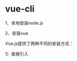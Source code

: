 # vue-cli

1、本地安装node.js

2、安装vue

Vue.js提供了两种不同的安装方式：

1）直接引入<script>的方式（此处不做介绍了）

2）Vue-cli脚手架，官方的命令行工具，用于快速构建具有热重载、vuex状态管理、router路由等配置的项目。

```bash
# 安装Vue-cli
npm install --global vue-cli
```

使用脚手架搭建工程，执行以下命令：

```bash
vue init webpack my-project
cd my-project
npm install
```

若第一步网络无法下载webpack模板，可以先去网站https://github.com/vuejs-templates下载模板，再本地离线安装。

模板下载后，解压到目录C:\Users\yanfangfang/.vue-templates下。

再执行第一步的命令，后面加上--offline

```bash
vue init webpack my-project --offline
npm run dev 
```

# 组件基础

## 基本示例

这里有一个 Vue 组件的示例：

```js
// 定义一个名为 button-counter 的新组件
Vue.component('button-counter', {
  data: function () {
    return {
      count: 0
    }
  },
  template: '<button v-on:click="count++">You clicked me {{ count }} times.</button>'
})
```

组件是可复用的 Vue 实例，且带有一个名字：在这个例子中是 `<button-counter>`。我们可以在一个通过 `new Vue` 创建的 Vue 根实例中，把这个组件作为自定义元素来使用：

```html
<div id="components-demo">
  <button-counter></button-counter>
</div>
```

```js
new Vue({ el: '#components-demo' })
```

因为组件是可复用的 Vue 实例，所以它们与 `new Vue` 接收相同的选项，例如 `data`、`computed`、`watch`、`methods` 以及生命周期钩子等。仅有的例外是像 `el` 这样根实例特有的选项。

## 组件的复用

你可以将组件进行任意次数的复用：

```html
<div id="components-demo">
  <button-counter></button-counter>
  <button-counter></button-counter>
  <button-counter></button-counter>
</div>
```

注意当点击按钮时，每个组件都会各自独立维护它的 `count`。因为你每用一次组件，就会有一个它的新**实例**被创建。

### `data` 必须是一个函数

当我们定义这个 `<button-counter>` 组件时，你可能会发现它的 `data` 并不是像这样直接提供一个对象：

```
data: {
  count: 0
}
```

取而代之的是，**一个组件的 `data` 选项必须是一个函数**，因此每个实例可以维护一份被返回对象的独立的拷贝：

```
data: function () {
  return {
    count: 0
  }
}
```

## 组件的组织

通常一个应用会以一棵嵌套的组件树的形式来组织，例如，你可能会有页头、侧边栏、内容区等组件，每个组件又包含了其它的像导航链接、博文之类的组件。

为了能在模板中使用，这些组件必须先注册以便 Vue 能够识别。这里有两种组件的注册类型：**全局注册**和**局部注册**。至此，我们的组件都只是通过 `Vue.component` 全局注册的：

```js
Vue.component('my-component-name', {
  // ... options ...
})
```

全局注册的组件可以用在其被注册之后的任何 (通过 `new Vue`) 新创建的 Vue 根实例，也包括其组件树中的所有子组件的模板中。

到目前为止，关于组件注册你需要了解的就这些了，如果你阅读完本页内容并掌握了它的内容，我们会推荐你再回来把[组件注册](https://cn.vuejs.org/v2/guide/components-registration.html)读完。

## [通过 Prop 向子组件传递数据](https://cn.vuejs.org/v2/guide/components.html#通过-Prop-向子组件传递数据)

Prop 是你可以在组件上注册的一些自定义 attribute。当一个值传递给一个 prop attribute 的时候，它就变成了那个组件实例的一个 property。

```js
Vue.component('blog-post', {
  props: ['title'],
  template: '<h3>{{ title }}</h3>'
})
```

一个组件默认可以拥有任意数量的 prop，任何值都可以传递给任何 prop。在上述模板中，你会发现我们能够在组件实例中访问这个值，就像访问 `data` 中的值一样。

一个 prop 被注册之后，你就可以像这样把数据作为一个自定义 attribute 传递进来：

```html
<blog-post title="My journey with Vue"></blog-post>
<blog-post title="Blogging with Vue"></blog-post>
<blog-post title="Why Vue is so fun"></blog-post>
```

然而在一个典型的应用中，你可能在 `data` 里有一个博文的数组：

```js
new Vue({
  el: '#blog-post-demo',
  data: {
    posts: [
      { id: 1, title: 'My journey with Vue' },
      { id: 2, title: 'Blogging with Vue' },
      { id: 3, title: 'Why Vue is so fun' }
    ]
  }
})
```

并想要为每篇博文渲染一个组件：

```html
<blog-post
  v-for="post in posts"
  v-bind:key="post.id"
  v-bind:title="post.title"
></blog-post>
```

如上所示，你会发现我们可以使用 `v-bind` 来动态传递 prop。这在你一开始不清楚要渲染的具体内容，比如[从一个 API 获取博文列表](https://codesandbox.io/s/github/vuejs/vuejs.org/tree/master/src/v2/examples/vue-20-component-blog-post-example)的时候，是非常有用的。

到目前为止，关于 prop 你需要了解的大概就这些了，如果你阅读完本页内容并掌握了它的内容，我们会推荐你再回来把 [prop](https://cn.vuejs.org/v2/guide/components-props.html) 读完。

## 单个根元素

当构建一个 `<blog-post>` 组件时，你的模板最终会包含的东西远不止一个标题：

```html
<h3>{{ title }}</h3>
```

最最起码，你会包含这篇博文的正文：

```html
<h3>{{ title }}</h3>
<div v-html="content"></div>
```

然而如果你在模板中尝试这样写，Vue 会显示一个错误，并解释道 **every component must have a single root element (每个组件必须只有一个根元素)**。你可以将模板的内容包裹在一个父元素内，来修复这个问题，例如：

```html
<div class="blog-post">
  <h3>{{ title }}</h3>
  <div v-html="content"></div>
</div>
```

看起来当组件变得越来越复杂的时候，我们的博文不只需要标题和内容，还需要发布日期、评论等等。为每个相关的信息定义一个 prop 会变得很麻烦：

```html
<blog-post
  v-for="post in posts"
  v-bind:key="post.id"
  v-bind:title="post.title"
  v-bind:content="post.content"
  v-bind:publishedAt="post.publishedAt"
  v-bind:comments="post.comments"
></blog-post>
```

所以是时候重构一下这个 `<blog-post>` 组件了，让它变成接受一个单独的 `post` prop：

```html
<blog-post
  v-for="post in posts"
  v-bind:key="post.id"
  v-bind:post="post"
></blog-post>
```

```js
Vue.component('blog-post', {
  props: ['post'],
  template: `
    <div class="blog-post">
      <h3>{{ post.title }}</h3>
      <div v-html="post.content"></div>
    </div>
  `
})
```

现在，不论何时为 `post` 对象添加一个新的 property，它都会自动地在 `<blog-post>` 内可用。

## 监听子组件事件

在我们开发 `<blog-post>` 组件时，它的一些功能可能要求我们和父级组件进行沟通。例如我们可能会引入一个辅助功能来放大博文的字号，同时让页面的其它部分保持默认的字号。

在其父组件中，我们可以通过添加一个 `postFontSize` 数据 property 来支持这个功能：

```js
new Vue({
  el: '#blog-posts-events-demo',
  data: {
    posts: [/* ... */],
    postFontSize: 1
  }
})
```

它可以在模板中用来控制所有博文的字号：

```html
<div id="blog-posts-events-demo">
  <div :style="{ fontSize: postFontSize + 'em' }">
    <blog-post
      v-for="post in posts"
      v-bind:key="post.id"
      v-bind:post="post"
    ></blog-post>
  </div>
</div>
```

现在我们在每篇博文正文之前添加一个按钮来放大字号：

```js
Vue.component('blog-post', {
  props: ['post'],
  template: `
    <div class="blog-post">
      <h3>{{ post.title }}</h3>
      <button>
        Enlarge text
      </button>
      <div v-html="post.content"></div>
    </div>
  `
})
```

问题是这个按钮不会做任何事：

```html
<button>
  Enlarge text
</button>
```

当点击这个按钮时，我们需要告诉父级组件放大所有博文的文本。幸好 Vue 实例提供了一个自定义事件的系统来解决这个问题。父级组件可以像处理 native DOM 事件一样通过 `v-on` 监听子组件实例的任意事件：

```html
<blog-post
  ...
  v-on:enlarge-text="postFontSize += 0.1"
></blog-post>
```

同时子组件可以通过调用内建的 [**`$emit`** 方法](https://cn.vuejs.org/v2/api/#vm-emit)并传入事件名称来触发一个事件：

```html
<button v-on:click="$emit('enlarge-text')">
  Enlarge text
</button>
```

有了这个 `v-on:enlarge-text="postFontSize += 0.1"` 监听器，父级组件就会接收该事件并更新 `postFontSize` 的值。

### 使用事件抛出一个值

有的时候用一个事件来抛出一个特定的值是非常有用的。例如我们可能想让 `<blog-post>` 组件决定它的文本要放大多少。这时可以使用 `$emit` 的第二个参数来提供这个值：

```html
<button v-on:click="$emit('enlarge-text', 0.1)">
  Enlarge text
</button>
```

然后当在父级组件监听这个事件的时候，我们可以通过 `$event` 访问到被抛出的这个值：

```html
<blog-post
  ...
  v-on:enlarge-text="postFontSize += $event"
></blog-post>
```

或者，如果这个事件处理函数是一个方法：

```html
<blog-post
  ...
  v-on:enlarge-text="onEnlargeText"
></blog-post>
```

那么这个值将会作为第一个参数传入这个方法：

```js
methods: {
  onEnlargeText: function (enlargeAmount) {
    this.postFontSize += enlargeAmount
  }
}
```

### [在组件上使用 `v-model`](https://cn.vuejs.org/v2/guide/components.html#在组件上使用-v-model)

自定义事件也可以用于创建支持 `v-model` 的自定义输入组件。记住：

```html
<input v-model="searchText">
```

等价于：

```html
<input
  v-bind:value="searchText"
  v-on:input="searchText = $event.target.value"
>
```

当用在组件上时，`v-model` 则会这样：

```html
<custom-input
  v-bind:value="searchText"
  v-on:input="searchText = $event"
></custom-input>
```

为了让它正常工作，这个组件内的 `<input>` 必须：

- 将其 `value` attribute 绑定到一个名叫 `value` 的 prop 上
- 在其 `input` 事件被触发时，将新的值通过自定义的 `input` 事件抛出

写成代码之后是这样的：

```js
Vue.component('custom-input', {
  props: ['value'],
  template: `
    <input
      v-bind:value="value"
      v-on:input="$emit('input', $event.target.value)"
    >
  `
})
```

现在 `v-model` 就应该可以在这个组件上完美地工作起来了：

```html
<custom-input v-model="searchText"></custom-input>
```

到目前为止，关于组件自定义事件你需要了解的大概就这些了，如果你阅读完本页内容并掌握了它的内容，我们会推荐你再回来把[自定义事件](https://cn.vuejs.org/v2/guide/components-custom-events.html)读完。

## [通过插槽分发内容](https://cn.vuejs.org/v2/guide/components.html#通过插槽分发内容)

和 HTML 元素一样，我们经常需要向一个组件传递内容，像这样：

```html
<alert-box>
  Something bad happened.
</alert-box>
```

幸好，Vue 自定义的 `<slot>` 元素让这变得非常简单：

```js
Vue.component('alert-box', {
  template: `
    <div class="demo-alert-box">
      <strong>Error!</strong>
      <slot></slot>
    </div>
  `
})
```

如你所见，我们只要在需要的地方加入插槽就行了——就这么简单！

到目前为止，关于插槽你需要了解的大概就这些了，如果你阅读完本页内容并掌握了它的内容，我们会推荐你再回来把[插槽](https://cn.vuejs.org/v2/guide/components-slots.html)读完。

## 动态组件

有的时候，在不同组件之间进行动态切换是非常有用的，比如在一个多标签的界面里。

上述内容可以通过 Vue 的 `<component>` 元素加一个特殊的 `is` attribute 来实现：

```html
<!-- 组件会在 变量currentTabComponent 改变时改变 -->
<component v-bind:is="currentTabComponent"></component>
```

在上述示例中，`currentTabComponent` 可以是

- 已注册组件的名字

```html
<!DOCTYPE html>
<html>
  <head>
    <title>Dynamic Components Example</title>
    <script src="https://unpkg.com/vue"></script>
    <style>
      .tab-button {
        padding: 6px 10px;
        border-top-left-radius: 3px;
        border-top-right-radius: 3px;
        border: 1px solid #ccc;
        cursor: pointer;
        background: #f0f0f0;
        margin-bottom: -1px;
        margin-right: -1px;
      }
      .tab-button:hover {
        background: #e0e0e0;
      }
      .tab-button.active {
        background: #e0e0e0;
      }
      .tab {
        border: 1px solid #ccc;
        padding: 10px;
      }
    </style>
  </head>
  <body>
    <div id="dynamic-component-demo" class="demo">
      <button
        v-for="tab in tabs"
        v-bind:key="tab"
        v-bind:class="['tab-button', { active: currentTab === tab }]"
        v-on:click="currentTab = tab"
      >
        {{ tab }}
      </button>

      <component v-bind:is="currentTabComponent" class="tab"></component>
    </div>

    <script>
      Vue.component("tab-home", {
        template: "<div>Home component</div>"
      });
      Vue.component("tab-posts", {
        template: "<div>Posts component</div>"
      });
      Vue.component("tab-archive", {
        template: "<div>Archive component</div>"
      });

      new Vue({
        el: "#dynamic-component-demo",
        data: {
          currentTab: "Home",
          tabs: ["Home", "Posts", "Archive"]
        },
        computed: {
          currentTabComponent: function() {
            return "tab-" + this.currentTab.toLowerCase();
          }
        }
      });
    </script>
  </body>
</html>
```

- 一个组件的选项对象

```html
<!DOCTYPE html>
<html>
  <head>
    <title>Dynamic Components Example</title>
    <script src="https://unpkg.com/vue"></script>
    <style>
      .tab-button {
        padding: 6px 10px;
        border-top-left-radius: 3px;
        border-top-right-radius: 3px;
        border: 1px solid #ccc;
        cursor: pointer;
        background: #f0f0f0;
        margin-bottom: -1px;
        margin-right: -1px;
      }
      .tab-button:hover {
        background: #e0e0e0;
      }
      .tab-button.active {
        background: #e0e0e0;
      }
      .tab {
        border: 1px solid #ccc;
        padding: 10px;
      }
    </style>
  </head>
  <body>
    <div id="dynamic-component-demo" class="demo">
      <button
        v-for="tab in tabs"
        v-bind:key="tab.name"
        v-bind:class="['tab-button', { active: currentTab.name === tab.name }]"
        v-on:click="currentTab = tab"
      >
        {{ tab.name }}
      </button>

      <component v-bind:is="currentTab.component" class="tab"></component>
    </div>

    <script>
      var tabs = [
        {
          name: "Home",
          component: {
            template: "<div>Home component</div>"
          }
        },
        {
          name: "Posts",
          component: {
            template: "<div>Posts component</div>"
          }
        },
        {
          name: "Archive",
          component: {
            template: "<div>Archive component</div>"
          }
        }
      ];

      new Vue({
        el: "#dynamic-component-demo",
        data: {
          tabs: tabs,
          currentTab: tabs[0]
        }
      });
    </script>
  </body>
</html>
```

请留意，这个 attribute 可以用于常规 HTML 元素，但这些元素将被视为组件，这意味着所有的 attribute **都会作为 DOM attribute 被绑定**。对于像 `value` 这样的 property，若想让其如预期般工作，你需要使用 [`.prop` 修饰器](https://cn.vuejs.org/v2/api/#v-bind)。

到目前为止，关于动态组件你需要了解的大概就这些了，如果你阅读完本页内容并掌握了它的内容，我们会推荐你再回来把[动态和异步组件](https://cn.vuejs.org/v2/guide/components-dynamic-async.html)读完。

## 解析 DOM 模板时的注意事项

有些 HTML 元素，诸如 `<ul>`、`<ol>`、`<table>` 和 `<select>`，对于哪些元素可以出现在其内部是有严格限制的。而有些元素，诸如 `<li>`、`<tr>` 和 `<option>`，只能出现在其它某些特定的元素内部。

这会导致我们使用这些有约束条件的元素时遇到一些问题。例如：

```html
<table>
  <blog-post-row></blog-post-row>
</table>
```

这个自定义组件 `<blog-post-row>` 会被作为无效的内容提升到外部，并导致最终渲染结果出错。幸好这个特殊的 `is` attribute 给了我们一个变通的办法：

```html
<table>
  <tr is="blog-post-row"></tr>
</table>
```

需要注意的是**如果我们从以下来源使用模板的话，这条限制是\*不存在\*的**：

- 字符串 (例如：`template: '...'`)
- 单文件组件 (`.vue`)
- \<script type="text/x-template">

# 组件注册

## 组件名

在注册一个组件的时候，我们始终需要给它一个名字。比如在全局注册的时候我们已经看到了：

```js
Vue.component('my-component-name', { /* ... */ })
```

该组件名就是 `Vue.component` 的第一个参数。

**[组件名大小写](https://cn.vuejs.org/v2/guide/components-registration.html#组件名大小写)**

定义组件名的方式有两种：

- 使用 kebab-case

```js
Vue.component('my-component-name', { /* ... */ })
```

当使用 kebab-case (短横线分隔命名) 定义一个组件时，你也必须在引用这个自定义元素时使用 kebab-case，例如 `<my-component-name>`。

- 使用 PascalCase

```js
Vue.component('MyComponentName', { /* ... */ })
```

当使用 PascalCase (首字母大写命名) 定义一个组件时，你在引用这个自定义元素时两种命名法都可以使用。也就是说 `<my-component-name>` 和 `<MyComponentName>` 都是可接受的。注意，尽管如此，直接在 DOM (即非字符串的模板) 中使用时只有 kebab-case 是有效的。

## [全局注册](https://cn.vuejs.org/v2/guide/components-registration.html#全局注册)

到目前为止，我们只用过 `Vue.component` 来创建组件：

```js
Vue.component('my-component-name', {
  // ... 选项 ...
})
```

这些组件是**全局注册的**。也就是说它们在**注册之后**可以**用在任何**新创建的 Vue 根实例 (`new Vue`) 的**模板**中。比如：

```js
Vue.component('component-a', { /* ... */ })
Vue.component('component-b', { /* ... */ })
Vue.component('component-c', { /* ... */ })

new Vue({ el: '#app' })
```

```html
<div id="app">
  <component-a></component-a>
  <component-b></component-b>
  <component-c></component-c>
</div>
```

在所有子组件中也是如此，也就是说这三个组件*在各自内部*也都可以相互使用。

## [局部注册](https://cn.vuejs.org/v2/guide/components-registration.html#局部注册)

全局注册往往是不够理想的。比如，如果你使用一个像 webpack 这样的构建系统，全局注册所有的组件意味着即便你已经不再使用一个组件了，它仍然会被包含在你最终的构建结果中。这造成了用户下载的 JavaScript 的无谓的增加。

在这些情况下，你可以通过一个**普通的 JavaScript 对象来定义组件**：

```js
var ComponentA = { /* ... */ }
var ComponentB = { /* ... */ }
var ComponentC = { /* ... */ }
```

然后在 `components` 选项中定义你想要使用的组件：

```js
new Vue({
  el: '#app',
  components: {
    'component-a': ComponentA,
    'component-b': ComponentB
  }
})
```

对于 `components` 对象中的每个 property 来说，其 property 名就是自定义元素的名字，其 property 值就是这个组件的选项对象。

注意**局部注册的组件在其子组件中\*不可用\***。例如，如果你希望 `ComponentA` 在 `ComponentB` 中可用，则你需要这样写：

```js
var ComponentA = { /* ... */ }

var ComponentB = {
  components: {
    'component-a': ComponentA
  },
  // ...
}
```

或者如果你通过 Babel 和 webpack 使用 ES2015 模块，那么代码看起来更像：

```js
import ComponentA from './ComponentA.vue'

export default {
  components: {
    ComponentA
  },
  // ...
}
```

注意在 ES2015+ 中，在对象中放一个类似 `ComponentA` 的变量名其实是 `ComponentA: ComponentA` 的缩写，即这个变量名同时是：

- 用在模板中的自定义元素的名称
- 包含了这个组件选项的变量名

## [模块系统](https://cn.vuejs.org/v2/guide/components-registration.html#模块系统)

如果你没有通过 `import`/`require` 使用一个模块系统，也许可以暂且跳过这个章节。如果你使用了，那么我们会为你提供一些特殊的使用说明和注意事项。

### [在模块系统中局部注册](https://cn.vuejs.org/v2/guide/components-registration.html#在模块系统中局部注册)

如果你还在阅读，说明你使用了诸如 Babel 和 webpack 的模块系统。在这些情况下，我们推荐创建一个 `components` 目录，并将每个组件放置在其各自的文件中。

然后你需要在局部注册之前导入每个你想使用的组件。例如，在一个假设的 `ComponentB.js` 或 `ComponentB.vue` 文件中：

```js
import ComponentA from './ComponentA'
import ComponentC from './ComponentC'

export default {
  components: {
    ComponentA,
    ComponentC
  },
  // ...
}
```

现在 `ComponentA` 和 `ComponentC` 都可以在 `ComponentB` 的模板中使用了。

### [基础组件的自动化全局注册](https://cn.vuejs.org/v2/guide/components-registration.html#基础组件的自动化全局注册)

可能你的许多组件只是包裹了一个输入框或按钮之类的元素，是相对通用的。我们有时候会把它们称为[基础组件](https://cn.vuejs.org/v2/style-guide/#基础组件名-强烈推荐)，它们会在各个组件中被频繁的用到。

所以会导致很多组件里都会有一个包含基础组件的长列表：

```js
import BaseButton from './BaseButton.vue'
import BaseIcon from './BaseIcon.vue'
import BaseInput from './BaseInput.vue'

export default {
  components: {
    BaseButton,
    BaseIcon,
    BaseInput
  }
}
```

而只是用于模板中的一小部分：

```html
<BaseInput
  v-model="searchText"
  @keydown.enter="search"
/>
<BaseButton @click="search">
  <BaseIcon name="search"/>
</BaseButton>
```

如果你恰好使用了 webpack (或在内部使用了 webpack 的 [Vue CLI 3+](https://github.com/vuejs/vue-cli))，那么就可以使用 `require.context` 只全局注册这些非常通用的基础组件。这里有一份可以让你在应用入口文件 (比如 `src/main.js`) 中全局导入基础组件的示例代码：

```js
import Vue from 'vue'
import upperFirst from 'lodash/upperFirst'
import camelCase from 'lodash/camelCase'

const requireComponent = require.context(
  // 其组件目录的相对路径
  './components',
  // 是否查询其子目录
  false,
  // 匹配基础组件文件名的正则表达式
  /Base[A-Z]\w+\.(vue|js)$/
)

requireComponent.keys().forEach(fileName => {
  // 获取组件配置
  const componentConfig = requireComponent(fileName)

  // 获取组件的 PascalCase 命名
  const componentName = upperFirst(
    camelCase(
      // 获取和目录深度无关的文件名
      fileName
        .split('/')
        .pop()
        .replace(/\.\w+$/, '')
    )
  )

  // 全局注册组件
  Vue.component(
    componentName,
    // 如果这个组件选项是通过 `export default` 导出的，
    // 那么就会优先使用 `.default`，
    // 否则回退到使用模块的根。
    componentConfig.default || componentConfig
  )
})
```

记住**全局注册的行为必须在根 Vue 实例 (通过 `new Vue`) 创建之前发生**。[这里](https://github.com/chrisvfritz/vue-enterprise-boilerplate/blob/master/src/components/_globals.js)有一个真实项目情景下的示例。

# \<router-link>

  `<router-link>` 组件支持用户在具有路由功能的应用中 (点击) 导航。 通过 to 属性指定目标地址，默认渲染成带有正确链接的` <a>` 标签，可以通过配置 tag 属性生成别的标签.。另外，当目标路由成功激活时，链接元素自动设置一个表示激活的 CSS 类名。

`<router-link>` 比起写死的` <a href="..."> `会好一些，理由如下：

1) 无论是 HTML5 history 模式还是 hash 模式，它的表现行为一致，所以，当你要切换路由模式，或者在 IE9 降级使用 hash 模式，无须作任何变动。

2) 在 HTML5 history 模式下，router-link 会守卫点击事件，让浏览器不再重新加载页面。

3) 当你在 HTML5 history 模式下使用 base 选项之后，所有的 to 属性都不需要写 (基路径) 了。

### 属性

#### to

类型: string | Location

required

表示目标路由的链接。当被点击后，内部会立刻把 to 的值传到 router.push()，所以这个值可以是一个字符串或者是描述目标位置的对象。

eg:

```html
<!-- 字符串 -->
<router-link to="home">Home</router-link>

<!-- 使用 v-bind 的 JS 表达式 -->
<router-link v-bind:to="'home'">Home</router-link>

<!-- 不写 v-bind 也可以，就像绑定别的属性一样 -->
<router-link :to="'home'">Home</router-link>

<!-- 同上 -->
<router-link :to="{ path: 'home' }">Home</router-link>

<!-- 命名的路由 -->
<router-link :to="{ name: 'user', params: { userId: 123 }}">User</router-link>

<!-- 带查询参数，下面的结果为 /register?plan=private -->
<router-link :to="{ path: 'register', query: { plan: 'private' }}">Register</router-link>

```

#### replace

类型: boolean

默认值: false

设置 replace 属性的话，当点击时，会调用 router.replace() 而不是 router.push()，于是导航后不会留下 history 记录。

eg:

```html
<router-link :to="{ path: '/abc'}" replace></router-link>
```

#### append

类型: boolean

默认值: false

设置 append 属性后，则在当前 (相对) 路径前添加基路径。例如，我们从 /a 导航到一个相对路径 b，如果没有配置 append，则路径为 /b，如果配了，则为 /a/b

eg:

```html
<router-link :to="{ path: 'relative/path'}" append></router-link>
```

#### tag

类型: string

默认值: "a"

有时候想要 <router-link> 渲染成某种标签，例如 <li>。 于是我们使用 tag prop 类指定何种标签，同样它还是会监听点击，触发导航。

eg:

```html
<router-link to="/foo" tag="li">foo</router-link>
<!-- 渲染结果 -->
<li>foo</li>
```

#### exact

类型: boolean

默认值: false

"是否激活" 默认类名的依据是 inclusive match (全包含匹配)。 举个例子，如果当前的路径是 /a 开头的，那么 <router-link to="/a"> 也会被设置 CSS 类名。

eg:

按照这个规则，每个路由都会激活<router-link to="/">！想要链接使用 "exact 匹配模式"，则使用 exact 属性：

```html
<!-- 这个链接只会在地址为 / 的时候被激活 -->
<router-link to="/" exact>
```

# \<router-view>

 \<router-view> 组件是一个 functional 组件，渲染路径匹配到的视图组件。\<router-view> 渲染的组件还可以内嵌自己的\<router-view>，根据嵌套路径，渲染嵌套组件。

其他属性 (非 router-view 使用的属性) 都直接传给渲染的组件， 很多时候，每个路由的数据都是包含在路由参数中。

因为它也是个组件，所以可以配合\<transition> 和\<keep-alive> 使用。如果两个结合一起用，要确保在内层使用\<keep-alive>：

```html
<transition>
  <keep-alive>
    <router-view></router-view>
  </keep-alive>
</transition>
```

### 属性

#### name

类型: string

默认值: "default"

如果 `<router-view>`设置了名称，则会渲染对应的路由配置中 components 下的相应组件。查看 命名视图 中的例子。

# [Vue单页面应用，以及两种路由模式优缺点](https://www.cnblogs.com/hudeam/p/13058151.html)

优点: 良好的交互体验,用户不需要刷新页面,页面显示流畅, 良好的前后端工作分离模式,减轻服务器压力,

缺点: 不利于SEO,初次加载耗时比较多

## hash模式

vue-router默认的是hash模式，使用URL的hash来模拟一个完整的URL,于是当URL改变的时候,页面不会重新加载,也就是单页应用了,当#后面的hash发生变化,不会导致浏览器向服务器发出请求,浏览器不发出请求就不会刷新页面,并且会触发hasChange这个事件,通过监听hash值的变化来实现更新页面部分内容的操作

对于hash模式会创建hashHistory对象,在访问不同的路由的时候,会发生两件事:
HashHistory.push()将新的路由添加到浏览器访问的历史的栈顶,和HasHistory.replace()替换到当前栈顶的路由

## history模式

主要使用HTML5的pushState()和replaceState()这两个api来实现的,pushState()可以改变url地址且不会发送请求,replaceState()可以读取历史记录栈,还可以对浏览器记录进行修改

window.history.pushState(stateObject, title, URL)
window.history.replaceState(stateObject, title, URL)

区别：

前面的hashchange，你只能改变#后面的url片段。而pushState设置的新URL可以是与当前URL同源的任意URL。
history模式则会将URL修改得就和正常请求后端的URL一样,如后端没有配置对应/user/id的路由处理，则会返回404错误，需要后端在服务端设置，如果 URL 匹配不到任何静态资源，则返回同一个 `index.html` 页面，这个页面就是你 app 依赖的页面。找不到静态资源的情况，重定向到依赖也买年

# vuex

在`vuex`里面，`state`里面是存放数据的（类似于`vue`里面的`data`），`mutations`里面存放的是各种函数方法，用来改变`state`里面的数据的方法。

## state

`state`里面的数据在使用的时候，一般是挂在`computed`里面的，因为如果你挂在`data`上面，只会赋值一次，不会跟着`vuex`里面的变化而同步变化，当然也可以通过`watch $store`去解决这个问题，如下：

```js
computed: {
    hasBg(){
        return this.$store.state.hasBg
    }
}
```

```js
watch : {
    '$store.state.hasBg' : {
        handler(newVal,oldVal){
            console.log(newVal)
        }
    }
}
```

接着再说mapState

## mapState

`mapState`，作用就是可以在`computed`里面少写一些代码，使用如下:

```js
import { mapState } from 'vuex'
......
computed : mapState({
    //vuex里的数据，两种写法：
    leftFocus : 'leftFocus',
    hasBg : (state) => state.hasBg,
    ......
})
```

`...mapState`，这个就是`...`的用法，使用之后变得更加方便：

```js
import { mapState } from 'vuex'
......
computed : {
    ...mapState({
        leftFocus:'leftFocus',
        loadingNum:'loadingNum',
        hasBg:'hasBg'
    }),
    ......
}
```

`mapState`里面或者直接写成：

```js
import { mapState } from 'vuex'
......
computed : {
    ...mapState([
        'leftFocus',
        'loadingNum',
        'hasBg'
    ]),
    ......
}

```

## mutation

```js
const store = new Vuex.Store({
  state: {
    count: 1
  },
  mutations: {
    increment (state) {
      // 变更状态
      state.count++
    }
  }
})
```

```js
// 组件,根组件里已注册store
this.$store.commit('increment')
```

**Mutation 必须是同步函数**

## mapMutation

`mapMutations` 和 `mapState` 用法一样，`mapMutations`是用来存放`vuex`里面的`mutations`函数的，如下：

```js
import {mapMutations} from 'vuex'
......
methods : {
    ...mapMutations([
        'updateBg'
    ]),
}
```

使用 `mapMutations` 辅助函数将组件中的 `methods` 映射为 `store.commit` 调用（需要在根节点注入 `store`）。

```js
import { mapMutations } from 'vuex'

export default {
  // ...
  methods: {
    ...mapMutations([
      'increment', // 将 `this.increment()` 映射为 `this.$store.commit('increment')`

      // `mapMutations` 也支持载荷：
      'incrementBy' // 将 `this.incrementBy(amount)` 映射为 `this.$store.commit('incrementBy', amount)`
    ]),
    ...mapMutations({
      add: 'increment' // 将 `this.add()` 映射为 `this.$store.commit('increment')`
    })
  }
}
```

# vue-i18n

仓库地址：https://github.com/kazupon/vue-i18n

兼容性：
支持 Vue.js 2.x 以上版本

安装方法：（此处只演示 npm）
npm install vue-i18n

-----------------------------------------------------------------

使用方法：
1、在 main.js 中引入 vue-i18n （前提是要先引入 vue）

```js
import VueI18n from 'vue-i18n';
Vue.use(VueI18n);
```

2、准备本地的翻译信息

```js
const messages = {
  zh: {
    message: {
      hello: '好好学习，天天向上！'
    }
  },
  en: {
    message: {
      hello: 'good good study, day day up!'
    }
  }
}
```

3、创建带有选项的 VueI18n 实例

```js
const i18n = new VueI18n({
    locale: 'en', // 语言标识
    messages
})
```

4、把 i18n 挂载到 vue 根实例上

```js
const app = new Vue({
    router,
    i18n,
    ...App
}).$mount('#app')
```

5、在 HTML 模板中使用

```html
<div id="app">
  <h1 style="font-size: 16px; text-align: center;">{{ $t("message.hello") }}</h1>
</div>
```

我们刚才定的语言标识是 “en” 英语，现在改成 “zh” 中文:

```js
const i18n = new VueI18n({
    locale: 'zh', // 语言标识
    messages
})
```

这样就可以轻松实现国际化了，实际开发中，页面内容肯定是很多的，我们可以把对应语言的信息保存为不同的 json对象

```js
const i18n = new VueI18n({
    locale: 'en',  // 语言标识
    messages: {
        'zh': require('./common/lang/zh'),
        'en': require('./common/lang/en')
    }
})
```

```js
// zh.js
// 注意：一定是 exports，不是 export，否则会报错，报错信息是下列的中的内容不是 string
module.exports = {
  message: {
    title: '运动品牌'
  },
  placeholder: {
      enter: '请输入您喜欢的品牌'
  },
  brands: {
    nike: '耐克',
    adi: '阿迪达斯',
    nb: '新百伦',
    ln: '李宁'
  }
}

// en.js
module.exports = {
  message: {
    title: 'Sport Brands'
  },
  placeholder: {
    enter: 'Please type in your favorite brand'
  },
  brands: {
    nike: 'Nike',
    adi: 'Adidas',
    nb: 'New Banlance',
    ln: 'LI Ning'
  }
}
```

接下来，在HTML 模板中使用，要特别注意在 js 中的国际化写法
// HTML

```html
<div id="app">
  <div style="margin: 20px;">
    <h1>{{$t("message.title")}}</h1>
    <input style="width: 300px;" class="form-control" :placeholder="$t('placeholder.enter')">
    <ul>
      <li v-for="brand in brands">{{brand}}</li>
    </ul>
  </div>
</div>
```

// JS

```js
data () {
  return {
    brands: [
        this.$t('brands.nike'), 
        this.$t('brands.adi'), 
        this.$t('brands.nb'), 
        this.$t('brands.ln')
    ]
  }
}
```

-----------------------------------------------------------------

在上面的操作中，我们都是通过手动修改 locale 的属性值来切换语言，实际上，更希望浏览器自动识别，这里可以借助于 cookie
1、新建一个 cookie.js 文件，用于读取cookie

```js
function getCookie(name,defaultValue) {
  var arr, reg = new RegExp("(^| )" + name + "=([^;]*)(;|$)");
  if (arr = document.cookie.match(reg))
    return unescape(arr[2]);
  else
    return defaultValue;
}
export {
  getCookie
}
```

2、在 main.js 中引入这个js，并通过 PLAY_LANG 属性来获取浏览器的语言

```js
const i18n = new VueI18n({
  locale: getCookie('PLAY_LANG','zh'),// 语言标识
  messages: {
    'zh': require('./common/lang/zh'),
    'en': require('./common/lang/en')
  }
})
```

这里需要注意两个极易出错的地方：
（1）将 $t() 写成了 $()
（2）json 中在同一个对象里有同名属性

vue-i18n 提供了一个全局配置参数叫 “locale”，通过改变 locale 的值可以实现不同语种的切换
下面的案例借用了 Element UI 的弹窗样式，上面的步骤不再赘述，直接上核心代码
// template

```html
<h2>{{$t('test')}}</h2>
<button type="button" class="btn btn-success" @click="changeLocale">中文/EN</button>
```

// js方法

```js
changeLocale () {
  this.$confirm(this.$t('layer.toggle'), this.$t('layer.tips'), {
    confirmButtonText: this.$t('button.ok'),
    cancelButtonText: this.$t('button.cancel'),
    type: 'warning'
  }).then(() => {
     let locale = this.$i18n.locale
     locale === 'zh' ? this.$i18n.locale = 'en' : this.$i18n.locale = 'zh'
  }).catch(() => {
    this.$message({
      type: 'info',
    })
  })
}
```

在配合 Element-UI 一起使用时，会有2个问题：
（1）页面刷新后，通过按钮切换的语言还原成了最初的语言，无法保存
（2）框架内部自带的提示文字无法更改，比如像时间选择框内部中的提示文字
关于第一个问题，可以在初始化VueI18n实例时，通过 localStorage 来为 locale 对象赋值

```js
const i18n = new VueI18n({
  locale: localStorage.getItem('locale') || 'zh',
  messages 
})
```

在切换语言的时候可以缓存不同的语言选项，并且可以长期保存，不会因为刷新网页而改变locale 的属性值

<div class="lang">
  <el-dropdown>
    <i class="iconfont icon-language4"></i>
    <el-dropdown-menu slot="dropdown">
      <el-dropdown-item @click.native="toggleLang('zh')" :disabled="$i18n.locale == 'zh'">中文</el-dropdown-item>
      <el-dropdown-item @click.native="toggleLang('en')" :disabled="$i18n.locale == 'en'">English</el-dropdown-item>
    </el-dropdown-menu>
  </el-dropdown>
</div>

```js
toggleLang(lang) {
  if(lang == 'zh'){
    localStorage.setItem('locale', 'zh')
    this.$i18n.locale = localStorage.getItem('locale')
    this.$message({
      message: '切换为中文！',
      type: 'success'
    })
  } else if (lang == 'en') {
    localStorage.setItem('locale', 'en')
    this.$i18n.locale = localStorage.getItem('locale')
    this.$message({
      message: 'Switch to English!',
      type: 'success'
   })
  }
}
```

关于第二个问题，更改Element 组件内部语言，这里还涉及到 手动处理 vue-i18n@6.x 兼容性问题。官网已经做了详细介绍，这里依葫芦画瓢跟着实现一下

```js
// i18n.js
import Vue from 'vue'
import VueI18n from 'vue-i18n'
import locale from 'element-ui/lib/locale';
import zh from './langs/zh'
import en from './langs/en'
import enLocale from 'element-ui/lib/locale/lang/en'
import zhLocale from 'element-ui/lib/locale/lang/zh-CN'
Vue.use(VueI18n)
const messages = {
  en: Object.assign(en, enLocale),
  zh: Object.assign(zh, zhLocale)
}
console.log(messages.zh)
const i18n = new VueI18n({
  locale: localStorage.getItem('locale') || 'zh',
  messages 
})
locale.i18n((key, value) => i18n.t(key, value)) //为了实现element插件的多语言切换
export default i18n
```

照如上把国际化文件都整合到一起，避免main.js 中大段引入相关代码。main.js 中与 i18n 相关的就只剩两行代码

```js
import i18n from './i18n/i18n'// 1行
window.app = new Vue({
  el: '#app',
  router,
  store,
  i18n, // 2行
  components: { App },
  template: '<App/>'
})
```

# 非父子Bus通信

vue 2 使用Bus.js进行兄弟(非父子)组件通信 简单案例
vue2中废弃了`$dispatch`和`$broadcast`分发和广播事件的方法。父子组件中可以用`props`和`$emit()`进行通信。如何实现非父子组件间的通信，可以通过实例一个vue实例Bus作为媒介，要相互通信的兄弟组件之中，都引入Bus，之后通过分别调用Bus事件触发和监听来实现组件之间的通信和参数传递。


首先需要在任意地方添加一个bus.js

在bus.js里面 写入下面信息

```js
import Vue from 'vue'
export default new Vue();
```

在需要通信的组件里都引入Bus.js
如果你的bus.js是自定义一个bus的文件，那from后面就改成你的所放的位置

```js
import Bus from './bus.js'
```

接下来就是要组件通信了
添加一个 触发 `#emit`的事件按钮

```vue
<template>
  <div id="emit"><button @click="bus">按钮</button></div>
</template>
<script>
import Bus from './bus.js' 
export default { 
  data() {
    return {
      message: ''"
    }
  },
  methods: {
   bus() {
      Bus.$emit('msg', '我要传给兄弟组件们，你收到没有')
   }
}}
</script>
```

打开要和`$emit`通信的另外一个组件
在钩子函数中监听`msg`事件

```vue
<template>
  <div id="on">
    <p>{{message}}</p>
  </div>
</template>
<script>
import Bus from './bus.js'
export default {
  data() {
    return {
      message:  ''
    }
  },
  mounted() {
    let self = this
    Bus.$on('msg', (e) => {
      self.message = e;
      console.log(`传来的数据是：${e}`)
    })
  }
}
</script>
```

最后 `<p>` 会显示来自 `$emit`传来的信息

# vue中v-model使用计算属性，双向绑定失效

在vue中v-model绑定了一个值到val中，用到了计算属性监测val的变化，但是使用了computed之后，v-model的双向绑定失效

```html
<div class="flex f7" style="width: 0" v-if="isIos || isAndroid">
    <input
    	class="f7"
        type="text"
        v-model="getAddress"
        :placeholder="$t('withdraw.adsToast')"/>
    <div class="f1 img-cont" @click="scan()">
     	<img src="../../assets/img/ic-withdrawAds.png" class="ic-ads"/>
    </div>
</div> 
```

<div class = "flex f7" style = "width: 0" v-if="isIos || isAndroid">
    <input class = "f7" type = "text" v-model = "getAddress" :placeholder = "$t('withdraw.adsToast')"/>
    <div class = "f1 img-cont" @click = "scan()">
     <img src = "../../assets/img/ic-withdrawAds.png"
             class = "ic-ads"/>
    </div></div> 


```js
computed: {
    getAddress: {
        get: function () {
            if(this.$store.state.updateAddress){
            	this.address = this.$store.state.updateAddress
            }
            return this.address
        }
    }
}
```

输入地址之后再输入下面其他input值，地址值变为空，打印this.address为空

后来在计算属性中加入get和set解决了双向绑定问题

```js
computed: {
    getAddress: {
        get: function () {
            if(this.$store.state.updateAddress){
            	this.address = this.$store.state.updateAddress
            }
            return this.address
        },
        set: function (value) {
            this.address = value
        }
    }
}
```

### v-model基础用法

(详见[https://cn.vuejs.org/v2/guide/forms.html#%E5%9F%BA%E7%A1%80%E7%94%A8%E6%B3%95](https://cn.vuejs.org/v2/guide/forms.html#基础用法))

你可以用 v-model 指令在表单` <input>`、`<textarea>` 及 `<select>` 元素上创建双向数据绑定。它会根据控件类型自动选取正确的方法来更新元素。尽管有些神奇，但 `v-model` 本质上不过是语法糖。它负责监听用户的输入事件以更新数据，并对一些极端场景进行一些特殊处理。

`v-model` 会忽略所有表单元素的 `value`、`checked`、`selected` 特性的初始值而总是将 Vue 实例的数据作为数据来源。你应该通过 JavaScript 在组件的 data 选项中声明初始值。

`v-model` 在内部为不同的输入元素使用不同的属性并抛出不同的事件：

- `text` 和 `textarea` 元素使用 `value` 属性和 `input` 事件；

- `checkbox` 和 `radio` 使用 `checked` 属性和 `change` 事件；

- `select` 字段将 `value` 作为 `prop` 并将 `change` 作为事件。

对于需要使用输入法 (如中文、日文、韩文等) 的语言，你会发现 `v-model` 不会在输入法组合文字过程中得到更新。如果你也想处理这个过程，请使用 `input` 事件。

在文本区域插值 (`<textarea>{{text}}</textarea>`) 并不会生效，应用 `v-model `来代替。

# 注意点

1、`computed`里配的属性，如果依赖了其他属性，给该属性赋值时，注意添加`setter`方法；
2、`this.$nextTrick(function(){});` Vue实例里属性都响应over后，会触发其中的回调函数；
